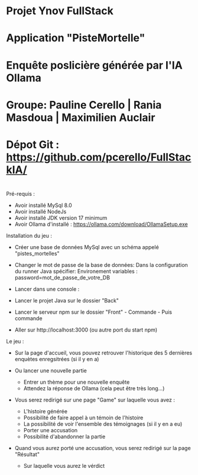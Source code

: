 #
#                    Projet Ynov FullStack
#                 Application "PisteMortelle"
#         Enquête poslicière générée par l'IA Ollama
#
# Groupe: Pauline Cerello | Rania Masdoua | Maximilien Auclair
# 
# Dépot Git : https://github.com/pcerello/FullStackIA/
#

Pré-requis :

- Avoir installé MySql 8.0
- Avoir installé NodeJs
- Avoir installé JDK version 17 minimum
- Avoir Ollama d'installé : https://ollama.com/download/OllamaSetup.exe


Installation du jeu :

- Créer une base de données MySql avec un schéma appelé "pistes_mortelles" 

- Changer le mot de passe de la base de données:
    Dans la configuration du runner Java spécifier:
    Environement variables : password=mot_de_passe_de_votre_DB

- Lancer dans une console : <ollama run llama3.2>

- Lancer le projet Java sur le dossier "Back"

- Lancer le serveur npm sur le dossier "Front"
        - Commande <npm i>
        - Puis commande <npm run start>

- Aller sur http://localhost:3000 (ou autre port du start npm)


Le jeu :

- Sur la page d'accueil, vous pouvez retrouver l'historique des 5 dernières enquètes enregsitrées (si il y en a)

- Ou lancer une nouvelle partie
    - Entrer un thème pour une nouvelle enquête
    - Attendez la réponse de Ollama (cela peut être très long...)

- Vous serez redirigé sur une page "Game" sur laquelle vous avez :
    - L'histoire générée
    - Possibilité de faire appel à un témoin de l'histoire
    - La possibilité de voir l'ensemble des témoignages (si il y en a eu)
    - Porter une accusation
    - Possibilité d'abandonner la partie

- Quand vous aurez porté une accusation, vous serez redirigé sur la page "Résultat"
    - Sur laquelle vous aurez le vérdict
